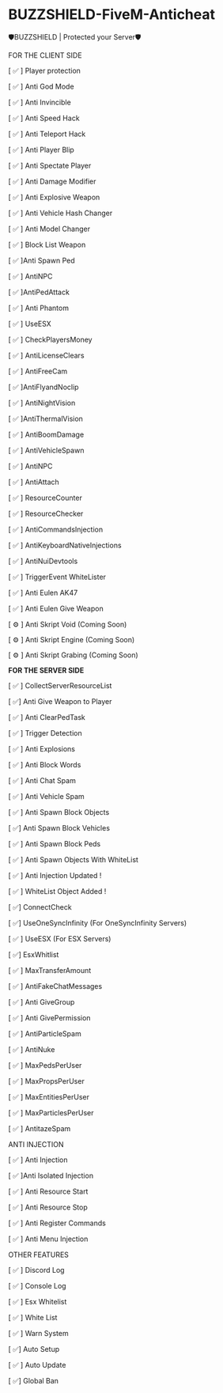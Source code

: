 # BUZZSHIELD-FiveM-Anticheat

:shield:BUZZSHIELD | Protected your Server:shield:

FOR THE CLIENT SIDE

[ :white_check_mark: ] Player protection

[ :white_check_mark: ] Anti God Mode

[ :white_check_mark: ] Anti Invincible

[ :white_check_mark: ] Anti Speed Hack

[ :white_check_mark: ] Anti Teleport Hack

[ :white_check_mark: ] Anti Player Blip

[ :white_check_mark: ] Anti Spectate Player

[ :white_check_mark: ] Anti Damage Modifier

[ :white_check_mark: ] Anti Explosive Weapon

[ :white_check_mark: ] Anti Vehicle Hash Changer

[ :white_check_mark: ] Anti Model Changer

[ :white_check_mark: ] Block List Weapon

[ :white_check_mark: ]Anti Spawn Ped

[ :white_check_mark: ] AntiNPC

[ :white_check_mark: ]AntiPedAttack

[ :white_check_mark: ] Anti Phantom

[ :white_check_mark: ] UseESX

[ :white_check_mark: ] CheckPlayersMoney

[ :white_check_mark: ] AntiLicenseClears

[ :white_check_mark: ] AntiFreeCam

[ :white_check_mark: ]AntiFlyandNoclip

[ :white_check_mark: ] AntiNightVision

[ :white_check_mark: ]AntiThermalVision

[ :white_check_mark: ] AntiBoomDamage

[ :white_check_mark: ] AntiVehicleSpawn

[ :white_check_mark: ] AntiNPC

[ :white_check_mark: ] AntiAttach

[ :white_check_mark: ] ResourceCounter

[ :white_check_mark: ] ResourceChecker

[ :white_check_mark: ] AntiCommandsInjection

[ :white_check_mark: ] AntiKeyboardNativeInjections

[ :white_check_mark: ] AntiNuiDevtools

[ :white_check_mark: ] TriggerEvent WhiteLister

[ :white_check_mark: ] Anti Eulen AK47

[ :white_check_mark: ] Anti Eulen Give Weapon

[ :gear: ] Anti Skript Void (Coming Soon)

[ :gear: ] Anti Skript Engine (Coming Soon)

[ :gear: ] Anti Skript Grabing (Coming Soon)

**FOR THE SERVER SIDE**

[ :white_check_mark: ] CollectServerResourceList

[ :white_check_mark:] Anti Give Weapon to Player

[ :white_check_mark: ] Anti ClearPedTask

[ :white_check_mark: ] Trigger Detection

[ :white_check_mark: ] Anti Explosions

[ :white_check_mark: ] Anti Block Words

[ :white_check_mark: ] Anti Chat Spam

[ :white_check_mark: ] Anti Vehicle Spam

[ :white_check_mark: ] Anti Spawn Block Objects

[ :white_check_mark:] Anti Spawn Block Vehicles

[ :white_check_mark: ] Anti Spawn Block Peds

[ :white_check_mark: ] Anti Spawn Objects With WhiteList

[ :white_check_mark: ] Anti Injection Updated !

[ :white_check_mark: ] WhiteList Object Added !

[ :white_check_mark:] ConnectCheck

[ :white_check_mark:] UseOneSyncInfinity (For OneSyncInfinity Servers)

[ :white_check_mark: ] UseESX (For ESX Servers)

[ :white_check_mark:] EsxWhitlist

[ :white_check_mark: ] MaxTransferAmount

[ :white_check_mark: ] AntiFakeChatMessages

[ :white_check_mark: ] Anti GiveGroup

[ :white_check_mark: ] Anti GivePermission

[ :white_check_mark: ] AntiParticleSpam

[ :white_check_mark: ] AntiNuke

[ :white_check_mark: ] MaxPedsPerUser

[ :white_check_mark: ] MaxPropsPerUser

[ :white_check_mark: ] MaxEntitiesPerUser

[ :white_check_mark: ] MaxParticlesPerUser

[ :white_check_mark: ] AntitazeSpam

ANTI INJECTION

[ :white_check_mark: ] Anti Injection

[ :white_check_mark: ]Anti Isolated Injection

[ :white_check_mark: ] Anti Resource Start

[ :white_check_mark: ] Anti Resource Stop

[ :white_check_mark: ] Anti Register Commands

[ :white_check_mark: ] Anti Menu Injection

OTHER FEATURES

[ :white_check_mark: ] Discord Log

[ :white_check_mark: ] Console Log

[ :white_check_mark: ] Esx Whitelist

[ :white_check_mark: ] White List

[ :white_check_mark: ] Warn System

[ :white_check_mark:] Auto Setup

[ :white_check_mark: ] Auto Update

[ :white_check_mark:] Global Ban
